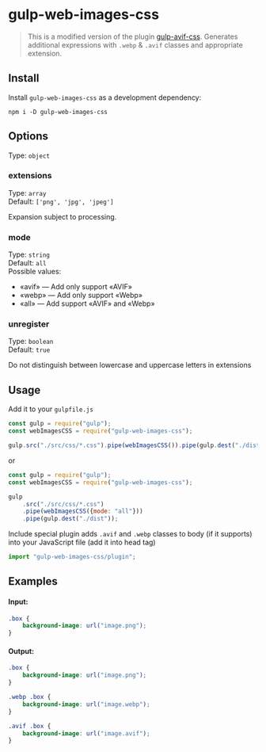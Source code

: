 # gulp-web-images-css

> This is a modified version of the plugin [gulp-avif-css](https://www.npmjs.com/package/gulp-avif-css). Generates additional expressions with `.webp` & `.avif` classes and appropriate extension.

## Install

Install `gulp-web-images-css` as a development dependency:

```shell
npm i -D gulp-web-images-css
```

## Options

Type: `object`

### extensions

Type: `array`<br>
Default: `['png', 'jpg', 'jpeg']`

Expansion subject to processing.

### mode

Type: `string`<br>
Default: `all`<br>
Possible values:
   -  «avif» — Add only support «AVIF»
   -  «webp» — Add only support «Webp»
   -  «all» — Add support «AVIF» and «Webp»

### unregister

Type: `boolean`<br>
Default: `true`

Do not distinguish between lowercase and uppercase letters in extensions

## Usage

Add it to your `gulpfile.js`

```javascript
const gulp = require("gulp");
const webImagesCSS = require("gulp-web-images-css");

gulp.src("./src/css/*.css").pipe(webImagesCSS()).pipe(gulp.dest("./dist"));
```

or

```javascript
const gulp = require("gulp");
const webImagesCSS = require("gulp-web-images-css");

gulp
	.src("./src/css/*.css")
	.pipe(webImagesCSS({mode: "all"}))
	.pipe(gulp.dest("./dist"));
```

Include special plugin adds `.avif` and `.webp` classes to body (if it supports) into your JavaScript file (add it into head tag)

```javascript
import "gulp-web-images-css/plugin";
```

## Examples

#### Input:

```css
.box {
	background-image: url("image.png");
}
```

#### Output:

```css
.box {
	background-image: url("image.png");
}

.webp .box {
	background-image: url("image.webp");
}

.avif .box {
	background-image: url("image.avif");
}
```
